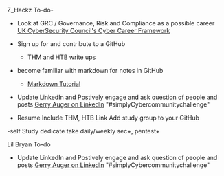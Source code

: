 Z_Hackz To-do-

- Look at GRC / Governance, Risk and Compliance as a possible career
	[UK CyberSecurity Council's Cyber Career Framework](https://www.ukcybersecuritycouncil.org.uk/careers-and-learning/cyber-career-framework/?ref=danielkelley.me)

- Sign up for and contribute to a GitHub 
	- THM and HTB write ups

- become familiar with markdown for notes in GitHub
	- [Markdown Tutorial](https://www.markdowntutorial.com/lesson/1/ )

- Update LinkedIn and Postively engage and ask question of people and posts
	[Gerry Auger on LinkedIn]( https://www.linkedin.com/in/geraldauger/)
	"#simplyCybercommunitychallenge"
	
- Resume 
	Include THM, HTB Link 
	Add study group to your GitHub

-self Study
	dedicate take daily/weekly
	sec+, pentest+ 

Lil Bryan To-do
- Update LinkedIn and Postively engage and ask question of people and posts
	[Gerry Auger on LinkedIn]( https://www.linkedin.com/in/geraldauger/)
	"#simplyCybercommunitychallenge"
	
